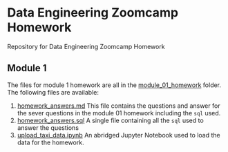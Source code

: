 # Data Engineering Zoomcamp Homework
Repository for Data Engineering Zoomcamp Homework

## Module 1

The files for module 1 homework are all in the [module_01_homework](./module_01_homework) folder. The following files are available:

1. [homework_answers.md](./module_01_homework/homework_answers.md)
   This file contains the questions and answer for the sever questions in the module 01 homework including the `sql` used.
2. [homework_answers.sql](./module_01_homework/homework_answers.sql)
   A single file containing all the `sql` used to answer the questions
3. [upload_taxi_data.ipynb](./module_01_homework/upload_taxi_data.ipynb)
   An abridged Jupyter Notebook used to load the data for the homework.
